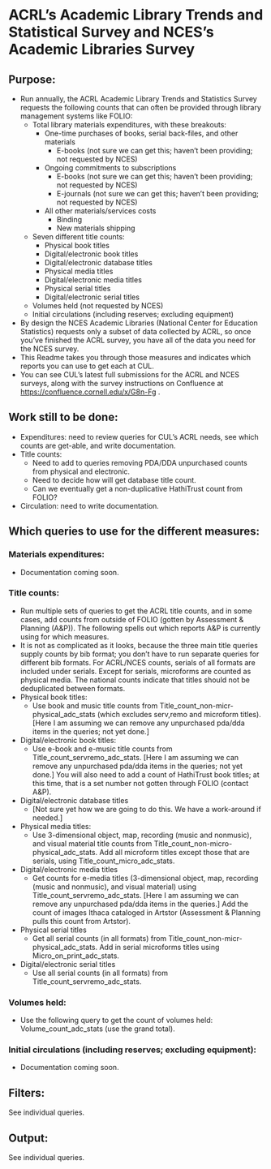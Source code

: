 # ACRL’s Academic Library Trends and Statistical Survey and NCES’s Academic Libraries Survey

## Purpose:
* Run annually, the ACRL Academic Library Trends and Statistics Survey requests the following counts that can often be provided through library management systems like FOLIO:
  * Total library materials expenditures, with these breakouts:
    * One-time purchases of books, serial back-files, and other materials
      * E-books (not sure we can get this; haven’t been providing; not requested by NCES)
    * Ongoing commitments to subscriptions
      * E-books (not sure we can get this; haven’t been providing; not requested by NCES)
      * E-journals (not sure we can get this; haven’t been providing; not requested by NCES)
    * All other materials/services costs
      * Binding
      * New materials shipping
  * Seven different title counts:
    * Physical book titles
    * Digital/electronic book titles
    * Digital/electronic database titles
    * Physical media titles
    * Digital/electronic media titles
    * Physical serial titles
    * Digital/electronic serial titles
  * Volumes held (not requested by NCES)
  * Initial circulations (including reserves; excluding equipment)
* By design the NCES Academic Libraries (National Center for Education Statistics) requests only a subset of data collected by ACRL, so once you’ve finished the ACRL survey, you have all of the data you need for the NCES survey. 
* This Readme takes you through those measures and indicates which reports you can use to get each at CUL.
* You can see CUL’s latest full submissions for the ACRL and NCES surveys, along with the survey instructions on Confluence at https://confluence.cornell.edu/x/G8n-Fg .

## Work still to be done:
* Expenditures: need to review queries for CUL’s ACRL needs, see which counts are get-able, and write documentation.
* Title counts: 
  * Need to add to queries removing PDA/DDA unpurchased counts from physical and electronic.
  * Need to decide how will get database title count.
  * Can we eventually get a non-duplicative HathiTrust count from FOLIO?
* Circulation: need to write documentation.

## Which queries to use for the different measures:

### Materials expenditures:
* Documentation coming soon.

### Title counts:
* Run multiple sets of queries to get the ACRL title counts, and in some cases, add counts from outside of FOLIO (gotten by Assessment & Planning (A&P)). The following spells out which reports A&P is currently using for which measures.  
* It is not as complicated as it looks, because the three main title queries supply counts by bib format; you don’t have to run separate queries for different bib formats. For ACRL/NCES counts, serials of all formats are included under serials. Except for serials, microforms are counted as physical media. The national counts indicate that titles should not be deduplicated between formats. 
* Physical book titles:
  * Use book and music title counts from Title_count_non-micr-physical_adc_stats (which excludes serv,remo and microform titles). [Here I am assuming we can remove any unpurchased pda/dda items in the queries; not yet done.]
* Digital/electronic book titles:
  * Use e-book and e-music title counts from Title_count_servremo_adc_stats.  [Here I am assuming we can remove any unpurchased pda/dda items in the queries; not yet done.] You will also need to add a count of HathiTrust book titles; at this time, that is a set number not gotten through FOLIO (contact A&P).
* Digital/electronic database titles
  * [Not sure yet how we are going to do this. We have a work-around if needed.]
* Physical media titles:
  * Use 3-dimensional object, map, recording (music and nonmusic), and visual material title counts from Title_count_non-micro-physical_adc_stats. Add all microform titles except those that are serials, using Title_count_micro_adc_stats.
* Digital/electronic media titles
  * Get counts for e-media titles (3-dimensional object, map, recording (music and nonmusic), and visual material) using Title_count_servremo_adc_stats.  [Here I am assuming we can remove any unpurchased pda/dda items in the queries.] Add the count of images Ithaca cataloged in Artstor (Assessment & Planning pulls this count from Artstor).
* Physical serial titles
  * Get all serial counts (in all formats) from Title_count_non-micr-physical_adc_stats. Add in serial microforms titles using Micro_on_print_adc_stats.
* Digital/electronic serial titles
  * Use all serial counts (in all formats) from Title_count_servremo_adc_stats.  

### Volumes held:
* Use the following query to get the count of volumes held:  Volume_count_adc_stats (use the grand total).

### Initial circulations (including reserves; excluding equipment):
* Documentation coming soon.

## Filters:
See individual queries.

## Output:
See individual queries.
